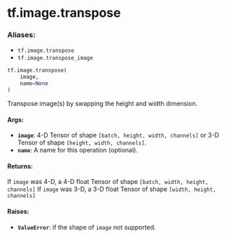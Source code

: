 <div itemscope itemtype="http://developers.google.com/ReferenceObject">
<meta itemprop="name" content="tf.image.transpose" />
<meta itemprop="path" content="Stable" />
</div>

# tf.image.transpose

### Aliases:

* `tf.image.transpose`
* `tf.image.transpose_image`

``` python
tf.image.transpose(
    image,
    name=None
)
```

Transpose image(s) by swapping the height and width dimension.

#### Args:

* <b>`image`</b>: 4-D Tensor of shape `[batch, height, width, channels]` or 3-D Tensor
    of shape `[height, width, channels]`.
* <b>`name`</b>: A name for this operation (optional).


#### Returns:

 If `image` was 4-D, a 4-D float Tensor of shape
`[batch, width, height, channels]`
 If `image` was 3-D, a 3-D float Tensor of shape
`[width, height, channels]`


#### Raises:

* <b>`ValueError`</b>: if the shape of `image` not supported.